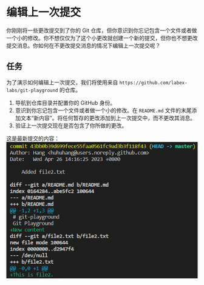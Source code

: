# 编辑上一次提交

你刚刚将一些更改提交到了你的 Git 仓库，但你意识到你忘记包含一个文件或者做一个小的修改。你不想仅仅为了这个小更改就创建一个新的提交，但你也不想更改提交消息。你如何在不更改提交消息的情况下编辑上一次提交呢？

## 任务

为了演示如何编辑上一次提交，我们将使用来自 `https://github.com/labex-labs/git-playground` 的仓库。

1. 导航到仓库目录并配置你的 GitHub 身份。
2. 意识到你忘记包含一个文件或者做一个小的修改。在 `README.md` 文件的末尾添加文本“新内容”。将任何暂存的更改添加到上一次提交中，而不更改其消息。
3. 验证上一次提交现在是否包含了你所做的更改。

这是最新提交的内容：
![更新后的提交内容截图](../assets/challenge-update-commit-contents.png)
